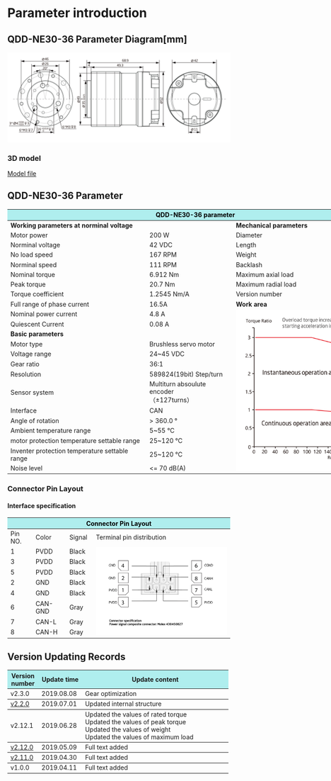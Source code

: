 # Parameter introduction
## QDD-NE30-36 Parameter Diagram[mm]
![QDD-NE30-36]( ../img/Qdd_NE30_36_v2_12sanshitu.png ) 
### 3D model
[Model file]( ../img/QDD-NE30-36_v2_3.step.zip )


## QDD-NE30-36 Parameter

<table style="width:850px"><thead><tr><th colspan="4" style="background: PaleTurquoise; color: black;">QDD-NE30-36 parameter</th></tr></thead><tbody><tr><td colspan="2" width=60%><b>Working parameters at norminal voltage</b></td><td colspan="2" width=40%><b>Mechanical parameters</b></td></tr><tr><td>Motor power</td><td>200 W</td><td>Diameter</td><td>52mm</td></tr><tr><td>Norminal voltage</td><td>42 VDC</td><td>Length</td><td>68.9mm</td></tr><tr><td>No load speed</td><td>167 RPM</td><td>Weight</td><td>300 g</td></tr><tr><td>Norminal speed</td><td>111 RPM</td><td>Backlash</td><td>18 Arc min</td></tr><tr><td>Nominal torque</td><td>6.912 Nm</td><td>Maximum axial load</td><td>600N</td></tr><tr><td>Peak torque</td><td>20.7 Nm</td><td>Maximum radial load</td><td>900N</td></tr><tr><td>Torque coefficient</td><td>1.2545 Nm/A</td><td>Version number</td><td>v2.3</td></tr><tr><td>Full range of phase current</td><td>16.5A</td><td colspan="2"><b>Work area</b></td></tr><tr><td>Nominal power current</td><td>4.8 A</td><td colspan="2" rowspan="15"><img src="../img/QDD-NE30-36quxian.png" style="width:300px"></td></tr><tr><td>Quiescent Current</td><td>0.08 A</td></tr><tr><td colspan="2"><b>Basic parameters</b></td></tr><tr><td>Motor type</td><td>Brushless servo motor</td></tr><tr><td>Voltage range</td><td>24~45 VDC</td></tr><tr><td>Gear ratio</td><td>36:1</td></tr><tr><td>Resolution</td><td>589824(19bit) Step/turn</td></tr><tr><td>Sensor system</td><td>Multiturn absoulute encoder</br>（±127turns）</td></tr><tr><td>Interface</td><td>CAN</td></tr><tr><td>Angle of rotation</td><td>> 360.0 °</td></tr><tr><td>Ambient temperature range</td><td>5~55 °C</td></tr><tr><td>motor protection temperature settable range</td><td>25~120 °C</td></tr><tr><td>Inventer protection temperature settable range</td><td>25~120 °C</td></tr><tr><td>Noise level</td><td><= 70 dB(A)</td></tr></tbody></table>

### Connector Pin Layout

#### Interface specification

<table class="tableizer-table"><thead><tr class="tableizer-firstrow"><th colspan="4" style="background: PaleTurquoise; color: black;width:800px">Connector Pin Layout</th></tr></thead><tbody><tr><td>Pin NO.</td><td>Color</td><td>Signal</td><td>Terminal pin distribution</td></tr><tr><td>1</td><td>PVDD</td><td>Black</td><td rowspan="9"><img src="../img/配线2-2.png" style="width:450px"></td></tr><tr><td>3</td><td>PVDD</td><td>Black</td></tr><tr><td>5</td><td>PVDD</td><td>Black</td></tr><tr><td>2</td><td>GND</td><td>Black</td></tr><tr><td>4</td><td>GND</td><td>Black</td></tr><tr><td>6</td><td>CAN-GND</td><td>Gray</td></tr><tr><td>7</td><td>CAN-L</td><td>Gray</td></tr><tr><td>8</td><td>CAN-H</td><td>Gray</td></tr></tbody></table>

## Version Updating Records

<table style="width:500px"><thead><tr style="background:PaleTurquoise"><th style="width:100px">Version number</th><th style="width:150px">Update time</th><th style="width:3800px">Update content</th></tr></thead><tbody><tr><td>v2.3.0</td><td>2019.08.08</td><td>Gear optimization</th></tr></thead><tbody><tr><td><a href="http://innfos.com/wiki/en/index.html#!pages/QDD-NE30-36_v2_2.md">v2.2.0 </a></td><td>2019.07.01</td><td>Updated internal structure</th></tr></thead><tbody><tr><td>v2.12.1</td><td>2019.06.28</td><td>Updated the values of rated torque <br>Updated the values of peak torque <br>Updated the values of weight <br>Updated the values of maximum load</th></tr></thead><tbody><tr><td><a href="http://innfos.com/wiki/en/index.html#!pages/QDD-NE30-36_v2_12.md">v2.12.0 </a></td><td>2019.05.09</td><td>Full text added</th></tr></thead><tbody><tr><td><a href="http://innfos.com/wiki/en/index.html#!pages/QDD-NE30-36_v2_11.md">v2.11.0 </a></td><td>2019.04.30</td><td>Full text added</th></tr></thead><tbody><tr><td>v1.0.0</td><td>2019.04.11</td><td>Full text added</td></tbody></table>
